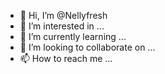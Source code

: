 - 👋 Hi, I’m @Nellyfresh
- 👀 I’m interested in ...
- 🌱 I’m currently learning ...
- 💞️ I’m looking to collaborate on ...
- 📫 How to reach me ...

<!---
Nellyfresh/Nellyfresh is a ✨ special ✨ repository because its `README.md` (this file) appears on your GitHub profile.
You can click the Preview link to take a look at your changes.
--->
